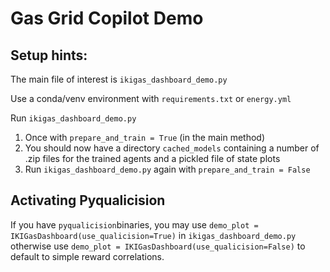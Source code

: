 # Gas Grid Copilot Demo
## Setup hints:

The main file of interest is `ikigas_dashboard_demo.py`

Use a conda/venv environment with `requirements.txt` or `energy.yml`

Run `ikigas_dashboard_demo.py` 
1. Once with `prepare_and_train = True` (in the main method)
2. You should now have a directory `cached_models` containing a number of .zip files for the trained agents and a pickled file of state plots
3. Run `ikigas_dashboard_demo.py` again with  `prepare_and_train = False`

## Activating Pyqualicision
If you have `pyqualicision`binaries, you may use `demo_plot = IKIGasDashboard(use_qualicision=True)` in `ikigas_dashboard_demo.py` otherwise use `demo_plot = IKIGasDashboard(use_qualicision=False)` to default to simple reward correlations.
